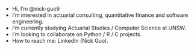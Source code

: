 - Hi, I’m @nick-guo9
- I’m interested in actuarial consulting, quantitative finance and software engineering.
- I’m currently studying Actuarial Studies / Computer Science at UNSW.
- I’m looking to collaborate on Python / R / C projects.
- How to reach me: LinkedIn (Nick Guo).

<!---
nick-guo9/nick-guo9 is a ✨ special ✨ repository because its `README.md` (this file) appears on your GitHub profile.
You can click the Preview link to take a look at your changes.
--->
